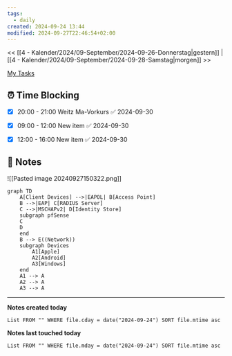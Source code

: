 ```yaml
---
tags:
  - daily
created: 2024-09-24 13:44
modified: 2024-09-27T22:46:54+02:00
---
```

<< [[4 - Kalender/2024/09-September/2024-09-26-Donnerstag|gestern]] | [[4 - Kalender/2024/09-September/2024-09-28-Samstag|morgen]] >>

 [My Tasks](https://calendar.google.com/calendar/u/0/r/tasks)
## ⏰ Time Blocking
- [x] 20:00 - 21:00 Weitz Ma-Vorkurs ✅ 2024-09-30
- [x] 09:00 - 12:00 New item ✅ 2024-09-30
- [x] 12:00 - 16:00 New item ✅ 2024-09-30



## 📝 Notes

![[Pasted image 20240927150322.png]]

```mermaid
graph TD
    A[Client Devices] -->|EAPOL| B[Access Point]
    B -->|EAP| C[RADIUS Server]
    C -->|MSCHAPv2| D[Identity Store]
    subgraph pfSense
    C
    D
    end
    B --> E((Network))
    subgraph Devices
        A1[Apple]
        A2[Android]
        A3[Windows]
    end
    A1 --> A
    A2 --> A
    A3 --> A
```

---

**Notes created today**
```dataview
List FROM "" WHERE file.cday = date("2024-09-24") SORT file.mtime asc
```

 **Notes last touched today**
 
```dataview
List FROM "" WHERE file.mday = date("2024-09-24") SORT file.mtime asc
```